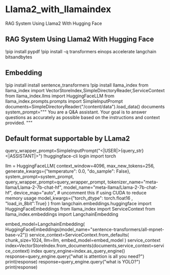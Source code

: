 # Llama2_with_llamaindex
RAG System Using Llama2 With Hugging Face

## RAG System Using Llama2 With Hugging Face
!pip install pypdf
!pip install -q transformers einops accelerate langchain bitsandbytes
## Embedding
!pip install install sentence_transformers
!pip install llama_index
from llama_index import VectorStoreIndex,SimpleDirectoryReader,ServiceContext
from llama_index.llms import HuggingFaceLLM
from llama_index.prompts.prompts import SimpleInputPrompt
documents=SimpleDirectoryReader("/content/data").load_data()
documents
system_prompt="""
You are a Q&A assistant. Your goal is to answer questions as
accurately as possible based on the instructions and context provided.
"""
## Default format supportable by LLama2
query_wrapper_prompt=SimpleInputPrompt("<|USER|>{query_str}<|ASSISTANT|>")
!huggingface-cli login
import torch

llm = HuggingFaceLLM(
    context_window=4096,
    max_new_tokens=256,
    generate_kwargs={"temperature": 0.0, "do_sample": False},
    system_prompt=system_prompt,
    query_wrapper_prompt=query_wrapper_prompt,
    tokenizer_name="meta-llama/Llama-2-7b-chat-hf",
    model_name="meta-llama/Llama-2-7b-chat-hf",
    device_map="auto",
    # uncomment this if using CUDA to reduce memory usage
    model_kwargs={"torch_dtype": torch.float16 , "load_in_8bit":True}
)
from langchain.embeddings.huggingface import HuggingFaceEmbeddings
from llama_index import ServiceContext
from llama_index.embeddings import LangchainEmbedding

embed_model=LangchainEmbedding(
    HuggingFaceEmbeddings(model_name="sentence-transformers/all-mpnet-base-v2"))
service_context=ServiceContext.from_defaults(
    chunk_size=1024,
    llm=llm,
    embed_model=embed_model
)
service_context
index=VectorStoreIndex.from_documents(documents,service_context=service_context)
index
query_engine=index.as_query_engine()
response=query_engine.query("what is attention is all you need?")
print(response)
response=query_engine.query("what is YOLO?")
print(response)
